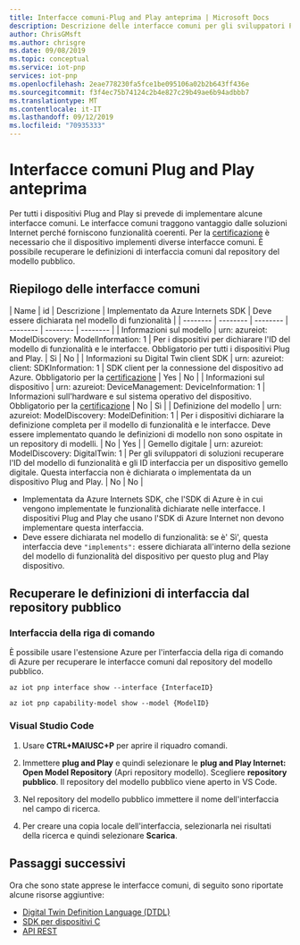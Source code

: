```yaml
---
title: Interfacce comuni-Plug and Play anteprima | Microsoft Docs
description: Descrizione delle interfacce comuni per gli sviluppatori Plug and Play
author: ChrisGMsft
ms.author: chrisgre
ms.date: 09/08/2019
ms.topic: conceptual
ms.service: iot-pnp
services: iot-pnp
ms.openlocfilehash: 2eae778230fa5fce1be095106a02b2b643ff436e
ms.sourcegitcommit: f3f4ec75b74124c2b4e827c29b49ae6b94adbbb7
ms.translationtype: MT
ms.contentlocale: it-IT
ms.lasthandoff: 09/12/2019
ms.locfileid: "70935333"
---
```

# <a name="iot-plug-and-play-preview-common-interfaces"></a>Interfacce comuni Plug and Play anteprima

Per tutti i dispositivi Plug and Play si prevede di implementare alcune interfacce comuni. Le interfacce comuni traggono vantaggio dalle soluzioni Internet perché forniscono funzionalità coerenti. Per la [certificazione](tutorial-build-device-certification.md) è necessario che il dispositivo implementi diverse interfacce comuni. È possibile recuperare le definizioni di interfaccia comuni dal repository del modello pubblico.

## <a name="summary-of-common-interfaces"></a>Riepilogo delle interfacce comuni

| Name | id | Descrizione | Implementato da Azure Internets SDK | Deve essere dichiarata nel modello di funzionalità |
| -------- | -------- | -------- | -------- | -------- | -------- |
| Informazioni sul modello | urn: azureiot: ModelDiscovery: ModelInformation: 1 | Per i dispositivi per dichiarare l'ID del modello di funzionalità e le interfacce. Obbligatorio per tutti i dispositivi Plug and Play. | Sì | No |
| Informazioni su Digital Twin client SDK | urn: azureiot: client: SDKInformation: 1 | SDK client per la connessione del dispositivo ad Azure. Obbligatorio per la [certificazione](tutorial-build-device-certification.md) | Yes | No |
| Informazioni sul dispositivo | urn: azureiot: DeviceManagement: DeviceInformation: 1 | Informazioni sull'hardware e sul sistema operativo del dispositivo. Obbligatorio per la [certificazione](tutorial-build-device-certification.md) | No | Sì |
| Definizione del modello | urn: azureiot: ModelDiscovery: ModelDefinition: 1 | Per i dispositivi dichiarare la definizione completa per il modello di funzionalità e le interfacce. Deve essere implementato quando le definizioni di modello non sono ospitate in un repository di modelli. | No | Yes |
| Gemello digitale | urn: azureiot: ModelDiscovery: DigitalTwin: 1 | Per gli sviluppatori di soluzioni recuperare l'ID del modello di funzionalità e gli ID interfaccia per un dispositivo gemello digitale. Questa interfaccia non è dichiarata o implementata da un dispositivo Plug and Play. | No | No |

- Implementata da Azure Internets SDK, che l'SDK di Azure è in cui vengono implementate le funzionalità dichiarate nelle interfacce. I dispositivi Plug and Play che usano l'SDK di Azure Internet non devono implementare questa interfaccia.
- Deve essere dichiarata nel modello di funzionalità: se è' Sì', questa interfaccia deve `"implements":` essere dichiarata all'interno della sezione del modello di funzionalità del dispositivo per questo plug and Play dispositivo.

## <a name="retrieve-interface-definitions-from-the-public-repository"></a>Recuperare le definizioni di interfaccia dal repository pubblico

### <a name="cli"></a>Interfaccia della riga di comando

È possibile usare l'estensione Azure per l'interfaccia della riga di comando di Azure per recuperare le interfacce comuni dal repository del modello pubblico.

```cmd/sh
az iot pnp interface show --interface {InterfaceID}
```

```cmd/sh
az iot pnp capability-model show --model {ModelID}
```

### <a name="vs-code"></a>Visual Studio Code

1. Usare **CTRL+MAIUSC+P** per aprire il riquadro comandi.

1. Immettere **plug and Play** e quindi selezionare le **plug and Play Internet: Open Model Repository** (Apri repository modello). Scegliere **repository pubblico**. Il repository del modello pubblico viene aperto in VS Code.

1. Nel repository del modello pubblico immettere il nome dell'interfaccia nel campo di ricerca.

1. Per creare una copia locale dell'interfaccia, selezionarla nei risultati della ricerca e quindi selezionare **Scarica**.

## <a name="next-steps"></a>Passaggi successivi

Ora che sono state apprese le interfacce comuni, di seguito sono riportate alcune risorse aggiuntive:

- [Digital Twin Definition Language (DTDL)](https://aka.ms/DTDL)
- [SDK per dispositivi C](https://docs.microsoft.com/azure/iot-hub/iot-c-sdk-ref/)
- [API REST](https://docs.microsoft.com/rest/api/iothub/device)
